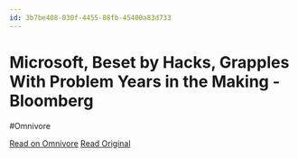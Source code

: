 ```yaml
---
id: 3b7be408-030f-4455-88fb-45400a83d733
---
```


# Microsoft, Beset by Hacks, Grapples With Problem Years in the Making - Bloomberg
#Omnivore

[Read on Omnivore](https://omnivore.app/me/microsoft-beset-by-hacks-grapples-with-problem-years-in-the-maki-18f564fd15a)
[Read Original](https://www.bloomberg.com/news/articles/2024-04-15/microsoft-beset-by-hacks-grapples-with-problem-years-in-the-making)

